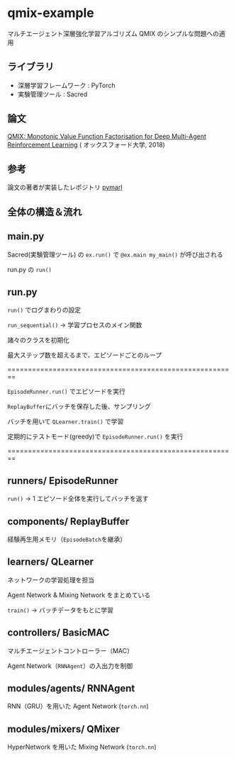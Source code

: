 # qmix-example

マルチエージェント深層強化学習アルゴリズム QMIX のシンプルな問題への適用

## ライブラリ

- 深層学習フレームワーク : PyTorch
- 実験管理ツール : Sacred

## 論文

[QMIX: Monotonic Value Function Factorisation for Deep Multi-Agent Reinforcement Learning](https://arxiv.org/abs/1803.11485) (
オックスフォード大学, 2018)

## 参考

論文の著者が実装したレポジトリ [pymarl](https://github.com/oxwhirl/pymarl)

## 全体の構造＆流れ

## main.py

Sacred(実験管理ツール) の `ex.run()` で `@ex.main my_main()` が呼び出される

run.py の `run()`

## run.py

`run()` でログまわりの設定

`run_sequential()` → 学習プロセスのメイン関数

諸々のクラスを初期化

最大ステップ数を超えるまで、エピソードごとのループ

========================================================

`EpisodeRunner.run()` でエピソードを実行

`ReplayBuffer`にバッチを保存した後、サンプリング

バッチを用いて `QLearner.train()` で学習

定期的にテストモード(greedy)で `EpisodeRunner.run()` を実行

========================================================

## runners/ EpisodeRunner

`run()` → 1 エピソード全体を実行してバッチを返す

## components/ ReplayBuffer

経験再生用メモリ（`EpisodeBatch`を継承）

## learners/ QLearner

ネットワークの学習処理を担当

Agent Network & Mixing Network をまとめている

`train()` → バッチデータをもとに学習

## controllers/ BasicMAC

マルチエージェントコントローラー（MAC）

Agent Network（`RNNAgent`）の入出力を制御

## modules/agents/ RNNAgent

RNN（GRU）を用いた Agent Network (`torch.nn`)

## modules/mixers/ QMixer

HyperNetwork を用いた Mixing Network (`torch.nn`)
